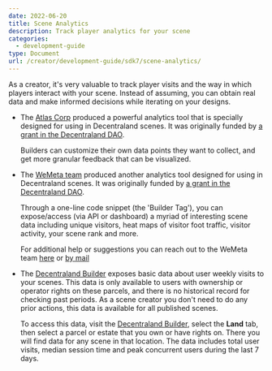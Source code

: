 ```yaml
---
date: 2022-06-20
title: Scene Analytics
description: Track player analytics for your scene
categories:
  - development-guide
type: Document
url: /creator/development-guide/sdk7/scene-analytics/
---
```



As a creator, it's very valuable to track player visits and the way in which players interact with your scene. Instead of assuming, you can obtain real data and make informed decisions while iterating on your designs.


- The [Atlas Corp](https://analytics-app.atlascorp.io/home) produced a powerful analytics tool that is specially designed for using in Decentraland scenes. It was originally funded by [a grant in the Decentraland DAO](https://decentraland.org/governance/proposal?id=fe85ab06-618d-4181-960d-fc32d5f0a7e1). 

	Builders can customize their own data points they want to collect, and get more granular feedback that can be visualized.

- The [WeMeta team](https://www.wemetalabs.com/) produced another analytics tool designed for using in Decentraland scenes. It was originally funded by [a grant in the Decentraland DAO](https://forum.decentraland.org/t/dao-qmdxcqc-wemeta-builder-tag/8194). 

	Through a one-line code snippet (the 'Builder Tag'), you can expose/access (via API or dashboard) a myriad of interesting scene data including unique visitors, heat maps of visitor foot traffic, visitor activity, your scene rank and more. 

	For additional help or suggestions you can reach out to the WeMeta team [here]([https://docs.wemeta.world](https://www.wemetalabs.com/)) or [by mail](mailto:contact@wemeta.world)

- The [Decentraland Builder](https://builder.decentraland.org) exposes basic data about user weekly visits to your scenes. This data is only available to users with ownership or operator rights on these parcels, and there is no historical record for checking past periods. As a scene creator you don't need to do any prior actions, this data is available for all published scenes.

	To access this data, visit the [Decentraland Builder](https://builder.decentraland.org), select the **Land** tab, then select a parcel or estate that you own or have rights on. There you will find data for any scene in that location. The data includes total user visits, median session time and peak concurrent users during the last 7 days.

